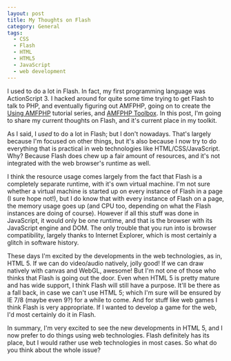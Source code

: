 ```yaml
---
layout: post
title: My Thoughts on Flash
category: General
tags:
  - CSS
  - Flash
  - HTML
  - HTML5
  - JavaScript
  - web development
---
```


I used to do a lot in Flash. In fact, my first programming language was ActionScript 3. I hacked around for quite some time trying to get Flash to talk to PHP, and eventually figuring out AMFPHP, going on to create the [Using AMFPHP](http://www.youtube.com/user/BlackBulletIV?feature=mhum#p/c/30526DF66C1E2C84/0/h7MUSkBA1xc) tutorial series, and [AMFPHP Toolbox](/projects/flash/amfphp-toolbox). In this post, I'm going to share my current thoughts on Flash, and it's current place in my toolkit.

As I said, I _used_ to do a lot in Flash; but I don't nowadays. That's largely because I'm focused on other  things, but it's also because I now try to do everything that is practical in web technologies like HTML/CSS/JavaScript. Why? Because Flash does chew up a fair amount of resources, and it's not integrated with the web browser's runtime as well.

I think the resource usage comes largely from the fact that Flash is a completely separate runtime, with it's own virtual machine. I'm not sure whether a virtual machine is started up on every instance of Flash in a page (I sure hope not!), but I do know that with every instance of Flash on a page, the memory usage goes up (and CPU too, depending on what the Flash instances are doing of course). However if all this stuff was done in JavaScript, it would only be one runtime, and that is the browser with its JavaScript engine and DOM. The only trouble that you run into is browser compatibility, largely thanks to Internet Explorer, which is most certainly a glitch in software history.

These days I'm excited by the developments in the web technologies, as in, HTML 5. If we can do video/audio natively, jolly good! If we can draw natively with canvas and WebGL, awesome! But I'm not one of those who thinks that Flash is going out the door. Even when HTML 5 is pretty mature and has wide support, I think Flash will still have a purpose. It'll be there as a fall back, in case we can't use HTML 5; which I'm sure will be ensured by IE 7/8 (maybe even 9?) for a while to come. And for stuff like web games I think Flash is very appropriate. If I wanted to develop a game for the web, I'd most certainly do it in Flash.

In summary, I'm very excited to see the new developments in HTML 5, and I now prefer to do things using web technologies. Flash definitely has its place, but I would rather use web technologies in most cases. So what do you think about the whole issue?
